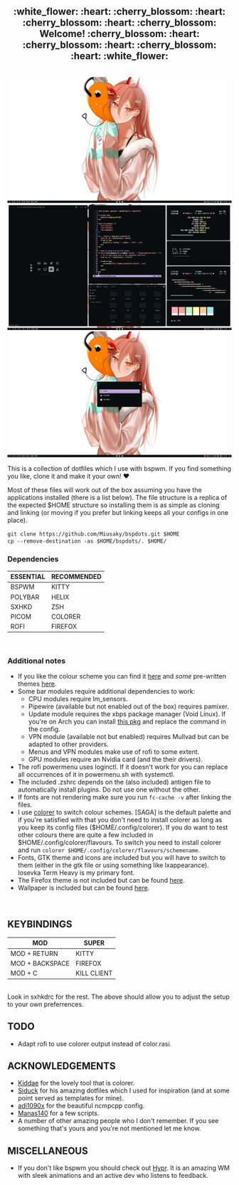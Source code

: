<h2 align="center">:white_flower: :heart: :cherry_blossom: :heart: :cherry_blossom: :heart: :cherry_blossom: Welcome! :cherry_blossom: :heart: :cherry_blossom: :heart: :cherry_blossom: :heart: :white_flower:</h2></br>
<img src="assets/WALL.png"></br>
<img src="assets/TILED.png"></br>
<img src="assets/ROFI.png"></br>

This is a collection of dotfiles which I use with bspwm. If you find something you like, clone it and make it your own! :heart: </br>

Most of these files will work out of the box assuming you have the applications installed (there is a list below). The file structure is a replica of the expected $HOME structure so installing them is as simple as cloning and linking (or moving if you prefer but linking keeps all your configs in one place).

```
git clone https://github.com/Miusaky/bspdots.git $HOME
cp --remove-destination -as $HOME/bspdots/. $HOME/
```

<h3> Dependencies </h3>

| ESSENTIAL  | RECOMMENDED |
|------------|-------------|
| BSPWM      | KITTY       |
| POLYBAR    | HELIX       |
| SXHKD      | ZSH         |
| PICOM      | COLORER     |
| ROFI       | FIREFOX     |


</br>



<h3> Additional notes </h3>


* If you like the colour scheme you can find it [here](https://github.com/SAGAtheme/SAGA) and *some* pre-written themes [here](https://github.com/SAGAtheme/).
* Some bar modules require additional dependencies to work:
    * CPU modules require lm_sensors.
    * Pipewire (available but not enabled out of the box) requires pamixer.
    * Update module requires the xbps package manager (Void Linux). If you're on Arch you can install [this pkg](https://aur.archlinux.org/packages/checkupdates+aur) and replace the command in the config. 
    * VPN module (available not but enabled) requires Mullvad but can be adapted to other providers.
    * Menus and VPN modules make use of rofi to some extent. 
    * GPU modules require an Nvidia card (and the their drivers).
* The rofi powermenu uses loginctl. If it doesn't work for you can replace all occurrences of it in powermenu.sh with systemctl. 
* The included .zshrc depends on the (also included) antigen file to automatically install plugins. Do not use one without the other. 
* If fonts are not rendering make sure you run `fc-cache -v` after linking the files. </br>
* I use [colorer](https://github.com/kiddae/colorer) to switch colour schemes. [SAGA] is the default palette and if you're satisfied with that you don't need to install colorer as long as you keep its config files ($HOME/.config/colorer). If you do want to test other colours there are quite a few included in $HOME/.config/colorer/flavours. To switch you need to install colorer and run `colorer $HOME/.config/colorer/flavours/schemename`. 
* Fonts, GTK theme and icons are included but you will have to switch to them (either in the gtk file or using something like lxappearance). Iosevka Term Heavy is my primary font. 
* The Firefox theme is not included but can be found [here](https://github.com/SAGAtheme/Firefox).
* Wallpaper is included but can be found [here](https://github.com/Miusaky/bspdots/blob/main/.local/share/wallpapers/wallhaven-28691g.png). 
</br>

## KEYBINDINGS
| MOD | SUPER |
|------------|-------------|
| MOD + RETURN | KITTY |
| MOD + BACKSPACE | FIREFOX |
| MOD + C | KILL CLIENT |

</br>
Look in sxhkdrc for the rest. The above should allow you to adjust the setup to your own preferrences. 

## TODO
- Adapt rofi to use colorer output instead of color.rasi.

## ACKNOWLEDGEMENTS
- [Kiddae](https://github.com/kiddae) for the lovely tool that is colorer.
- [Siduck](https://github.com/siduck) for his amazing dotfiles which I used for inspiration (and at some point served as templates for mine). 
- [adi1090x](https://github.com/adi1090x) for the beautiful ncmpcpp config.
- [Manas140](https://github.com/Manas140) for a few scripts.
- A number of other amazing people who I don't remember. If you see something that's yours and you're not mentioned let me know.  

## MISCELLANEOUS
- If you don't like bspwm you should check out [Hypr](https://github.com/vaxerski/Hypr). It is an amazing WM with sleek animations and an active dev who listens to feedback.
